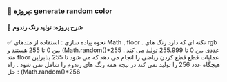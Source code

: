 ### 📑 پروژه: generate random color

#### 📌 شرح پروژه: تولید رنگ رندوم

✅ نحوه پیاده سازی : استفاده از متدهای Math , floor . نکته ای که دارد رنگ های rgb بین 0 تا 255 هستند و (Math.random()*255 عددی بین 0 تا 255.999 تولید می کند . متد floor عملیات قطع قطع کردن ریاضی را انجام
می دهد که می شود تا 255 بنابراین هیچگاه عدد 256 را تولید نمی کند در نیجه همه رنگ های رندوم را شامل نمی شود .
راه حل : (Math.random()*256 

